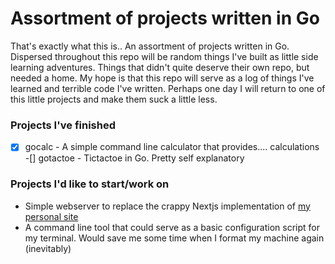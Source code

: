 # Assortment of projects written in Go

That's exactly what this is.. An assortment of projects written in Go.
Dispersed throughout this repo will be random things I've built as little side learning
adventures. Things that didn't quite deserve their own repo, but needed a home. 
My hope is that this repo will serve as a log of things I've learned and terrible
code I've written. Perhaps one day I will return to one of this little projects and 
make them suck a little less.

### Projects I've finished
-[x] gocalc - A simple command line calculator that provides.... calculations 
-[] gotactoe - Tictactoe in Go. Pretty self explanatory

### Projects I'd like to start/work on
- Simple webserver to replace the crappy Nextjs implementation of [my personal site](https://corsini.io)
- A command line tool that could serve as a basic configuration script for my terminal. Would save me some time when I format my machine again (inevitably)


